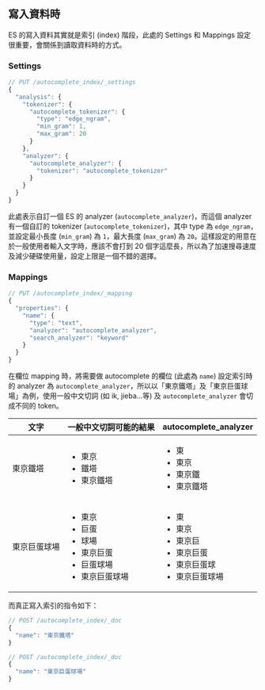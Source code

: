 ## 寫入資料時

ES 的寫入資料其實就是索引 (index) 階段，此處的 Settings 和 Mappings 設定很重要，會關係到讀取資料時的方式。

### Settings

```js
// PUT /autocomplete_index/_settings
{
  "analysis": {
    "tokenizer": {
      "autocomplete_tokenizer": {
        "type": "edge_ngram",
        "min_gram": 1,
        "max_gram": 20
      }
    },
    "analyzer": {
      "autocomplete_analyzer": {
        "tokenizer": "autocomplete_tokenizer"
      }
    }
  }
}
```

此處表示自訂一個 ES 的 analyzer (`autocomplete_analyzer`)，而這個 analyzer 有一個自訂的 tokenizer (`autocomplete_tokenizer`)，其中 type 為 `edge_ngram`，並設定最小長度 (`min_gram`) 為 `1`，最大長度 (`max_gram`) 為 `20`。這樣設定的用意在於一般使用者輸入文字時，應該不會打到 20 個字這麼長，所以為了加速搜尋速度及減少硬碟使用量，設定上限是一個不錯的選擇。

### Mappings

```js
// PUT /autocomplete_index/_mapping
{
  "properties": {
    "name": {
      "type": "text",
      "analyzer": "autocomplete_analyzer",
      "search_analyzer": "keyword"
    }
  }
}
```

在欄位 mapping 時，將需要做 autocomplete 的欄位 (此處為 `name`) 設定索引時的 analyzer 為 `autocomplete_analyzer`，所以以「東京鐵塔」及「東京巨蛋球場」為例，使用一般中文切詞 (如 ik, jieba...等) 及 `autocomplete_analyzer` 會切成不同的 token。

<table class="table">
    <thead>
        <tr>
            <th>文字</th>
            <th>一般中文切詞可能的結果</th>
            <th>autocomplete_analyzer</th>
        </tr>
    </thead>
    <tbody>
        <tr>
            <td>東京鐵塔</td>
            <td>
                <ul>
                    <li>東京</li>
                    <li>鐵塔</li>
                    <li>東京鐵塔</li>
                </ul>
            </td>
            <td>
                <ul>
                    <li>東</li>
                    <li>東京</li>
                    <li>東京鐵</li>
                    <li>東京鐵塔</li>
                </ul>
            </td>
        </tr>
        <tr>
            <td>東京巨蛋球場</td>
            <td>
                <ul>
                    <li>東京</li>
                    <li>巨蛋</li>
                    <li>球場</li>
                    <li>東京巨蛋</li>
                    <li>巨蛋球場</li>
                    <li>東京巨蛋球場</li>
                </ul>
            </td>
            <td>
                <ul>
                    <li>東</li>
                    <li>東京</li>
                    <li>東京巨</li>
                    <li>東京巨蛋</li>
                    <li>東京巨蛋球</li>
                    <li>東京巨蛋球場</li>
                </ul>
            </td>
        </tr>
    </tbody>
</table>

而真正寫入索引的指令如下：

```js
// POST /autocomplete_index/_doc
{
  "name": "東京鐵塔"
}

// POST /autocomplete_index/_doc
{
  "name": "東京巨蛋球場"
}
```